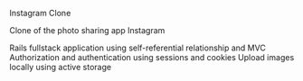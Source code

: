 Instagram Clone

Clone of the photo sharing app Instagram

Rails fullstack application using self-referential relationship and MVC
Authorization and authentication using sessions and cookies 
Upload images locally using active storage 

